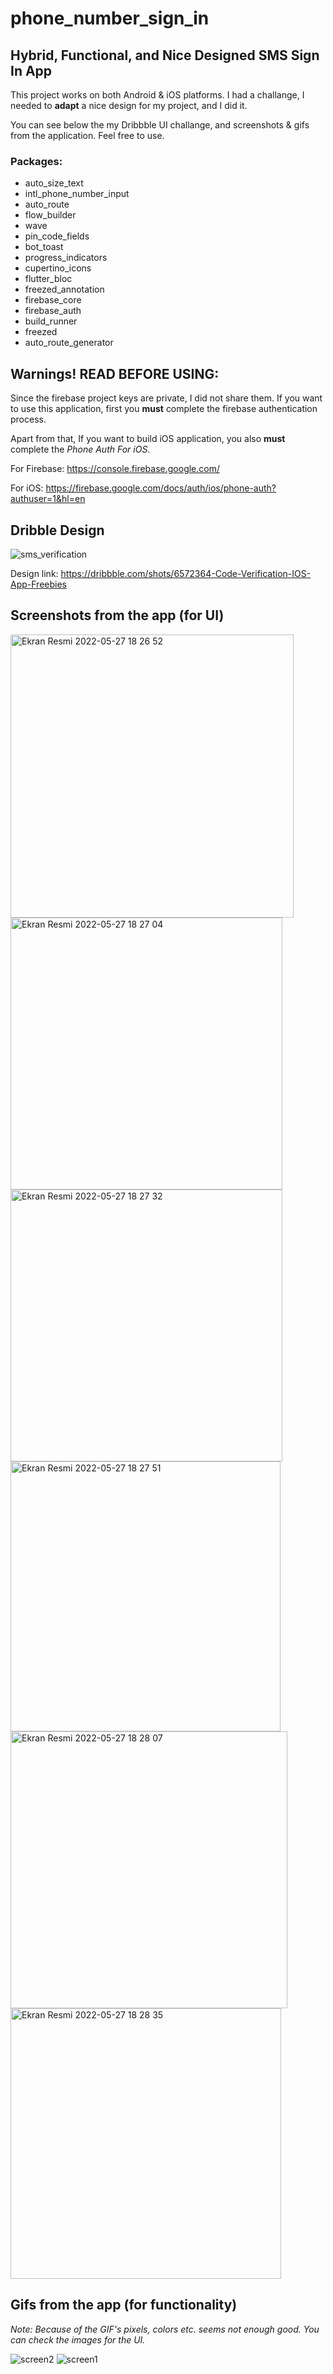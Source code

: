 # phone_number_sign_in

## Hybrid, Functional, and Nice Designed SMS Sign In App

This project works on both Android & iOS platforms.
I had a challange, I needed to **adapt** a nice design for my project, and I did it.

You can see below the my Dribbble UI challange, and screenshots & gifs from the application. Feel free to use.

### Packages:
*  auto_size_text
*  intl_phone_number_input
*  auto_route
*  flow_builder
*  wave
*  pin_code_fields
*  bot_toast
*  progress_indicators
*  cupertino_icons
*  flutter_bloc
*  freezed_annotation
*  firebase_core
*  firebase_auth
*  build_runner
*  freezed
*  auto_route_generator

## Warnings! READ BEFORE USING:
Since the firebase project keys are private, I did not share them. If you want to use this application, first you **must** complete the firebase authentication process. 

Apart from that, If you want to build iOS application, you also **must** complete the *Phone Auth For iOS*.

For Firebase: https://console.firebase.google.com/

For iOS: https://firebase.google.com/docs/auth/ios/phone-auth?authuser=1&hl=en



## Dribble Design
![sms_verification](https://user-images.githubusercontent.com/67283777/170736486-375b9314-7c7e-410d-8461-f8c41b3350b2.png)

Design link: https://dribbble.com/shots/6572364-Code-Verification-IOS-App-Freebies

## Screenshots from the app (for UI)
<img width="453" alt="Ekran Resmi 2022-05-27 18 26 52" src="https://user-images.githubusercontent.com/67283777/170736092-e5e6abe8-884f-4e63-8c99-a690ee561b48.png">

<img width="435" alt="Ekran Resmi 2022-05-27 18 27 04" src="https://user-images.githubusercontent.com/67283777/170736096-d2120aa6-7255-428b-9dce-f732bfbbd68c.png">

<img width="435" alt="Ekran Resmi 2022-05-27 18 27 32" src="https://user-images.githubusercontent.com/67283777/170736099-9085a432-093a-4406-8b69-6215bed986d5.png">

<img width="432" alt="Ekran Resmi 2022-05-27 18 27 51" src="https://user-images.githubusercontent.com/67283777/170736091-4a469554-7830-4bba-bd6f-e007f2f32cf0.png">

<img width="443" alt="Ekran Resmi 2022-05-27 18 28 07" src="https://user-images.githubusercontent.com/67283777/170736086-95b9dada-1a1b-4539-b210-b638986d8455.png">

<img width="433" alt="Ekran Resmi 2022-05-27 18 28 35" src="https://user-images.githubusercontent.com/67283777/170736079-60d576f2-4df7-4b57-ae86-f2eae9e771d1.png">

## Gifs from the app (for functionality)
*Note: Because of the GIF's pixels, colors etc. seems not enough good. You can check the images for the UI.*

![screen2](https://user-images.githubusercontent.com/67283777/170735514-d006af4f-b45c-4a33-b134-6f8058b100cf.gif)
![screen1](https://user-images.githubusercontent.com/67283777/170735545-b5139ff2-99d4-4fb8-9176-39a990f2429d.gif)
